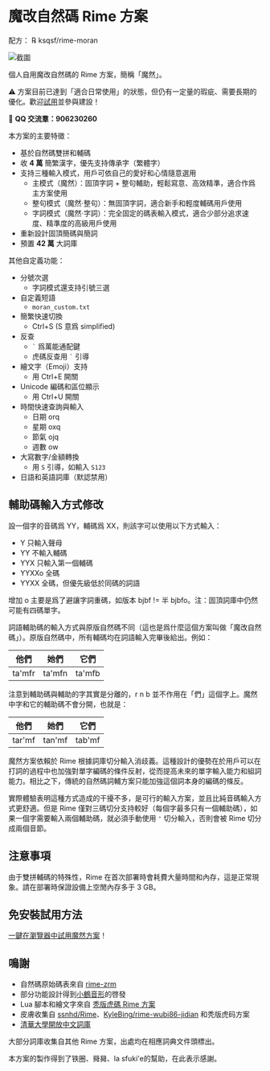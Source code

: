 # 魔改自然碼 Rime 方案

配方： ℞ ksqsf/rime-moran

![截圖](etc/screenshot-bql.png)

個人自用魔改自然碼的 Rime 方案，簡稱「魔然」。

⚠️ 方案目前已達到「適合日常使用」的狀態，但仍有一定量的瑕疵、需要長期的優化。歡迎[試用](#免安裝試用方法)並參與建設！

👥 **QQ 交流羣：906230260**

本方案的主要特徵：

+ 基於自然碼雙拼和輔碼
+ 收 **4 萬** 簡繁漢字，優先支持傳承字（繁體字）
+ 支持三種輸入模式，用戶可依自己的愛好和心情隨意選用
  - 主模式（魔然）：固頂字詞 + 整句輔助，輕鬆寫意、高效精準，適合作爲主方案使用
  - 整句模式（魔然·整句）：無固頂字詞，適合新手和輕度輔碼用戶使用
  - 字詞模式（魔然·字詞）：完全固定的碼表輸入模式，適合少部分追求速度、精準度的高級用戶使用
+ 重新設計固頂簡碼與簡詞
+ 預置 **42 萬** 大詞庫

其他自定義功能：

+ 分號次選
  - 字詞模式還支持引號三選
+ 自定義短語
  - `moran_custom.txt`
+ 簡繁快速切換
  - Ctrl+S (S 意爲 simplified)
+ 反查
  - `` ` `` 爲萬能通配鍵
  - 虎碼反查用 `` ` `` 引導
+ 繪文字（Emoji）支持
  - 用 Ctrl+E 開關
+ Unicode 編碼和區位顯示
  - 用 Ctrl+U 開關
+ 時間快速查詢與輸入
  - 日期 orq
  - 星期 oxq
  - 節氣 ojq
  - 週數 ow
+ 大寫數字/金額轉換
  - 用 `S` 引導，如輸入 `S123`
+ 日語和英語詞庫（默認禁用）

## 輔助碼輸入方式修改

設一個字的音碼爲 YY，輔碼爲 XX，則該字可以使用以下方式輸入：

- Y     只輸入聲母
- YY    不輸入輔碼
- YYX   只輸入第一個輔碼
- YYXXo 全碼
- YYXX  全碼，但優先級低於同碼的詞語

增加 o 主要是爲了避讓字詞重碼，如版本 bjbf != 半 bjbfo。注：固頂詞庫中仍然可能有四碼單字。

詞語輔助碼的輸入方式與原版自然碼不同（這也是爲什麼這個方案叫做「魔改自然碼」）。原版自然碼中，所有輔碼均在詞語輸入完畢後給出。例如：

| 他們   | 她們   | 它們   |
|--------|--------|--------|
| ta'mfr | ta'mfn | ta'mfb |

注意到輔助碼與輔助的字其實是分離的，r n b 並不作用在「們」這個字上。魔然中字和它的輔助碼不會分開，也就是：

| 他們   | 她們   | 它們   |
|--------|--------|--------|
| tar'mf | tan'mf | tab'mf |

魔然方案依賴於 Rime 根據詞庫切分輸入消歧義。這種設計的優勢在於用戶可以在打詞的過程中也加強對單字編碼的條件反射，從而提高未來的單字輸入能力和組詞能力。相比之下，傳統的自然碼詞輔方案只能加強這個詞本身的編碼的條反。

實際體驗表明這種方式造成的干擾不多，是可行的輸入方案，並且比純音碼輸入方式更舒適。但是 Rime 僅對三碼切分支持較好（每個字最多只有一個輔助碼），如果一個字需要輸入兩個輔助碼，就必須手動使用 `'` 切分輸入，否則會被 Rime 切分成兩個音節。

## 注意事項

由于雙拼輔碼的特殊性，Rime 在首次部署時會耗費大量時間和內存，這是正常現象。請在部署時保證設備上空閒內存多于 3 GB。

## 免安裝試用方法

[一鍵在瀏覽器中試用魔然方案](https://my-rime.vercel.app/?plum=ksqsf/rime-moran:moran,moran_sentence,moran_fixed)！

## 鳴謝

+ 自然碼原始碼表來自 [rime-zrm](https://github.com/bigshans/rime-zrm)
+ 部分功能設計得到[小鶴音形](https://flypy.com)的啓發
+ Lua 腳本和繪文字來自 [秃版虎碼 Rime 方案](https://tiger-code.com/)
+ 皮膚收集自 [ssnhd/Rime](https://github.com/ssnhd/rime/)、[KyleBing/rime-wubi86-jidian](https://github.com/KyleBing/rime-wubi86-jidian/) 和秃版虎码方案
+ [清華大學開放中文詞庫](http://thuocl.thunlp.org/)

大部分詞庫收集自其他 Rime 方案，出處均在相應詞典文件頭標出。

本方案的製作得到了铁圈、䑝曻、la sfuki'e的幫助，在此表示感謝。
